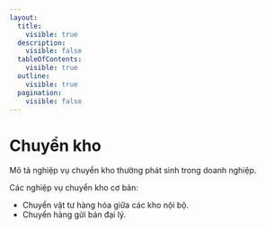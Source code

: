 ```yaml
---
layout:
  title:
    visible: true
  description:
    visible: false
  tableOfContents:
    visible: true
  outline:
    visible: true
  pagination:
    visible: false
---
```


# Chuyển kho

Mô tả nghiệp vụ chuyển kho thường phát sinh trong doanh nghiệp.

Các nghiệp vụ chuyển kho cơ bản:

* Chuyển vật tư hàng hóa giữa các kho nội bộ.
* Chuyển hàng gửi bán đại lý.
